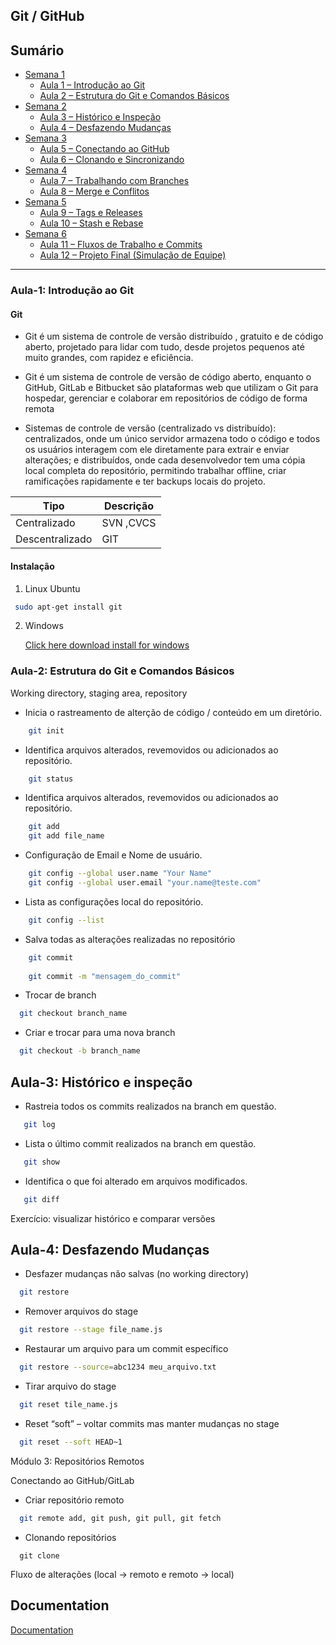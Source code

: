 
## Git / GitHub

## Sumário
- [Semana 1](#semana-1--fundamentos)
  - [Aula 1 – Introdução ao Git](###aula-1:--introdução-ao-git)
  - [Aula 2 – Estrutura do Git e Comandos Básicos](#aula-2--estrutura-do-git-e-comandos-básicos)
- [Semana 2](#semana-2--operações-essenciais)
  - [Aula 3 – Histórico e Inspeção](#aula-3--histórico-e-inspeção)
  - [Aula 4 – Desfazendo Mudanças](#aula-4--desfazendo-mudanças)
- [Semana 3](#semana-3--repositórios-remotos)
  - [Aula 5 – Conectando ao GitHub](#aula-5--conectando-ao-github)
  - [Aula 6 – Clonando e Sincronizando](#aula-6--clonando-e-sincronizando)
- [Semana 4](#semana-4--branches-e-colaboração)
  - [Aula 7 – Trabalhando com Branches](#aula-7--trabalhando-com-branches)
  - [Aula 8 – Merge e Conflitos](#aula-8--merge-e-conflitos)
- [Semana 5](#semana-5--recursos-importantes)
  - [Aula 9 – Tags e Releases](#aula-9--tags-e-releases)
  - [Aula 10 – Stash e Rebase](#aula-10--stash-e-rebase)
- [Semana 6](#semana-6--boas-práticas-e-simulação)
  - [Aula 11 – Fluxos de Trabalho e Commits](#aula-11--fluxos-de-trabalho-e-commits)
  - [Aula 12 – Projeto Final (Simulação de Equipe)](#aula-12--projeto-final-simulação-de-equipe)

---

### Aula-1: Introdução ao Git
#### Git
- Git é um sistema de controle de versão distribuído , gratuito e de código aberto, projetado para lidar com tudo, desde projetos pequenos até muito grandes, com rapidez e eficiência.

- Git é um sistema de controle de versão de código aberto, enquanto o GitHub, GitLab e Bitbucket são plataformas web que utilizam o Git para hospedar, gerenciar e colaborar em repositórios de código de forma remota

- Sistemas de controle de versão (centralizado vs distribuído):
    centralizados, onde um único servidor armazena todo o código e todos os usuários interagem com ele diretamente para extrair e enviar alterações; e distribuídos, onde cada desenvolvedor tem uma cópia local completa do repositório, permitindo trabalhar offline, criar ramificações rapidamente e ter backups locais do projeto.

| Tipo             | Descrição |
| -----------------| ----------|
| Centralizado     | SVN ,CVCS |
| Descentralizado  | GIT       |

#### Instalação

1. Linux Ubuntu
```bash
 sudo apt-get install git
```
2. Windows

    [Click here download install for windows](https://git-scm.com/downloads/win)

### Aula-2: Estrutura do Git e Comandos Básicos

Working directory, staging area, repository

- Inicia o rastreamento de alterção de código / conteúdo em um diretório.
```sh
    git init
```
- Identifica arquivos alterados, revemovidos ou adicionados ao repositório.
```sh
    git status
```
- Identifica arquivos alterados, revemovidos ou adicionados ao repositório.
```sh
    git add 
    git add file_name
```
- Configuração de Email e Nome de usuário.
```sh
    git config --global user.name "Your Name"
    git config --global user.email "your.name@teste.com"
```
- Lista as configurações local do repositório.
```sh
    git config --list
```
- Salva todas as alterações realizadas no repositório
```sh
    git commit 
    
    git commit -m "mensagem_do_commit"
```
-  Trocar de branch
```sh
  git checkout branch_name
```
- Criar e trocar para uma nova branch
```sh
  git checkout -b branch_name
```
## Aula-3: Histórico e inspeção
- Rastreia todos os commits realizados na branch em questão.
```sh
   git log
```   
- Lista o último commit realizados na branch em questão.
```sh
   git show 
```
- Identifica o que foi alterado em arquivos modificados. 
```sh
   git diff
```
Exercício: visualizar histórico e comparar versões
## Aula-4: Desfazendo Mudanças
- Desfazer mudanças não salvas (no working directory)
```sh
  git restore 
```
- Remover arquivos do stage
```sh  
  git restore --stage file_name.js
```
- Restaurar um arquivo para um commit específico
```sh 
  git restore --source=abc1234 meu_arquivo.txt
```
- Tirar arquivo do stage
```sh
  git reset tile_name.js
```
- Reset “soft” – voltar commits mas manter mudanças no stage
```sh
  git reset --soft HEAD~1
```
Módulo 3: Repositórios Remotos

Conectando ao GitHub/GitLab

 - Criar repositório remoto
```sh
  git remote add, git push, git pull, git fetch
```
- Clonando repositórios
```
  git clone
```
Fluxo de alterações (local → remoto e remoto → local)
## Documentation

[Documentation](https://linktodocumentation)

